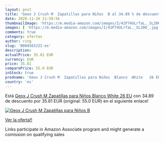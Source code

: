 ```yaml
---
layout: post
title: 'Geox J Crush M  Zapatillas para Niños  B al 34.89 % de descuento'
date: 2020-11-26 21:59:56
thumbnailImage: 'https://m.media-amazon.com/images/I/41P74ULrfaL._SL200_.jpg'
images: [ 'https://m.media-amazon.com/images/I/41P74ULrfaL._SL200_.jpg' ]
comments: true
category: ofertas
author: ring
slug: 'B004S63J2I-es'
description:
actualPrice: 35.81 EUR
currency: EUR
price: 35.81
comparePrice: 55.0 EUR
inStock: true
prodname: 'Geox J Crush M  Zapatillas para Niños  Blanco  White   26 EU'
country: 'es'
---
```


Está [Geox J Crush M  Zapatillas para Niños  Blanco  White   26 EU](https://www.amazon.es/dp/B004S63J2I/?tag=tolees-21) con 34.89 de descuento por 35.81 EUR (original: 55.0 EUR) en el siguiente enlace!

[![Geox J Crush M  Zapatillas para Niños  B](https://m.media-amazon.com/images/I/41P74ULrfaL._SL200_.jpg)](https://www.amazon.es/dp/B004S63J2I/?tag=tolees-21)

[Ver la oferta!!](https://www.amazon.es/dp/B004S63J2I/?tag=tolees-21)

Links participate in Amazon Associate program and might generate a comission on qualifying sales


